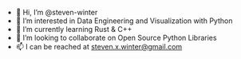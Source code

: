 - 👋 Hi, I’m @steven-winter
- 👀 I’m interested in Data Engineering and Visualization with Python
- 🌱 I’m currently learning Rust & C++
- 💞️ I’m looking to collaborate on Open Source Python Libraries
- 📫 I can be reached at steven.x.winter@gmail.com

<!---
steven-winter/steven-winter is a ✨ special ✨ repository because its `README.md` (this file) appears on your GitHub profile.
You can click the Preview link to take a look at your changes.
--->
